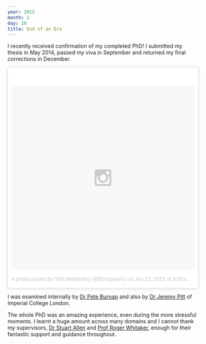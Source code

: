 ```yaml
---
year: 2015
month: 1
day: 20
title: End of an Era
---
```


<p>I recently received confirmation of my completed PhD! I submitted my thesis in May 2014, passed my viva in September and returned my final corrections in December.</p>

<div id="phd_insta">
<blockquote class="instagram-media" data-instgrm-version="4" style=" background:#FFF; border:0; border-radius:3px; box-shadow:0 0 1px 0 rgba(0,0,0,0.5),0 1px 10px 0 rgba(0,0,0,0.15); margin: 1px; max-width:658px; padding:0; width:99.375%; width:-webkit-calc(100% - 2px); width:calc(100% - 2px);"><div style="padding:8px;"> <div style=" background:#F8F8F8; line-height:0; margin-top:40px; padding:50% 0; text-align:center; width:100%;"> <div style=" background:url(data:image/png;base64,iVBORw0KGgoAAAANSUhEUgAAACwAAAAsCAMAAAApWqozAAAAGFBMVEUiIiI9PT0eHh4gIB4hIBkcHBwcHBwcHBydr+JQAAAACHRSTlMABA4YHyQsM5jtaMwAAADfSURBVDjL7ZVBEgMhCAQBAf//42xcNbpAqakcM0ftUmFAAIBE81IqBJdS3lS6zs3bIpB9WED3YYXFPmHRfT8sgyrCP1x8uEUxLMzNWElFOYCV6mHWWwMzdPEKHlhLw7NWJqkHc4uIZphavDzA2JPzUDsBZziNae2S6owH8xPmX8G7zzgKEOPUoYHvGz1TBCxMkd3kwNVbU0gKHkx+iZILf77IofhrY1nYFnB/lQPb79drWOyJVa/DAvg9B/rLB4cC+Nqgdz/TvBbBnr6GBReqn/nRmDgaQEej7WhonozjF+Y2I/fZou/qAAAAAElFTkSuQmCC); display:block; height:44px; margin:0 auto -44px; position:relative; top:-22px; width:44px;"></div></div><p style=" color:#c9c8cd; font-family:Arial,sans-serif; font-size:14px; line-height:17px; margin-bottom:0; margin-top:8px; overflow:hidden; padding:8px 0 7px; text-align:center; text-overflow:ellipsis; white-space:nowrap;"><a href="https://instagram.com/p/xzT4r4EHl0/" style=" color:#c9c8cd; font-family:Arial,sans-serif; font-size:14px; font-style:normal; font-weight:normal; line-height:17px; text-decoration:none;" target="_top">A photo posted by Will Webberley (@flyingsparx)</a> on <time style=" font-family:Arial,sans-serif; font-size:14px; line-height:17px;" datetime="2015-01-13T17:00:22+00:00">Jan 13, 2015 at 9:00am PST</time></p></div></blockquote>
</div>
<script async defer src="//platform.instagram.com/en_US/embeds.js"></script>
<script>
setTimeout(function(){
    while(document.getElementById("phd_insta").getElementsByClassName("instagram-media")[0] == null){}
    document.getElementById("phd_insta").getElementsByClassName("instagram-media")[0].style.margin = "1px auto";
},2000);
</script>

<p>I was examined internally by <a href="http://burnap.org" target="_blank">Dr Pete Burnap</a> and also by <a href="http://www.iis.ee.ic.ac.uk/~j.pitt/Home.html" target="_blank">Dr Jeremy Pitt</a> of Imperial College London.</p>

<p>The whole PhD was an amazing experience, even during the more stressful moments. I learnt a huge amount across many domains and I cannot thank my supervisors, <a href="http://users.cs.cf.ac.uk/Stuart.M.Allen" target="_blank">Dr Stuart Allen</a> and <a href="http://users.cs.cf.ac.uk/R.M.Whitaker" target="_blank">Prof Roger Whitaker</a>, enough for their fantastic support and guidance throughout.</p>